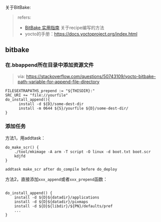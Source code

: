



关于BitBake:

> refers:
>
> - [BitBake 实用指南](http://sunyongfeng.com/201610/programmer/yocto/Bitbake_practical_guide.html) 关于recipe编写的方法
> - yocto的手册：https://docs.yoctoproject.org/index.html



## bitbake

### 在.bbappend所在目录中添加资源文件

> via: https://stackoverflow.com/questions/50743109/yocto-bitbake-path-variable-for-append-file-directory

```
FILESEXTRAPATHS_prepend := "${THISDIR}:"
SRC_URI += "file://yourfile"
do_install_append(){
      install -d ${D}/some-dest-dir
      install -m 0644 ${S}/yourfile ${D}/some-dest-dir/
}
```

### 添加任务

方法1，用addtask：

```
do_make_scr() {
    ./tool/mkimage -A arm -T script -O linux -d boot.txt boot.scr
    kdjfd
}

addtask make_scr after do_compile before do_deploy
```

方法2，直接添加`xxx_append`或者`xxx_prepend`函数：

```

do_install_append() {
    install -d ${D}${datadir}/applications
    install -d ${D}${datadir}/pixmaps
    install -d ${D}${libdir}/${PN}/defaults/pref
    ...
}
```



